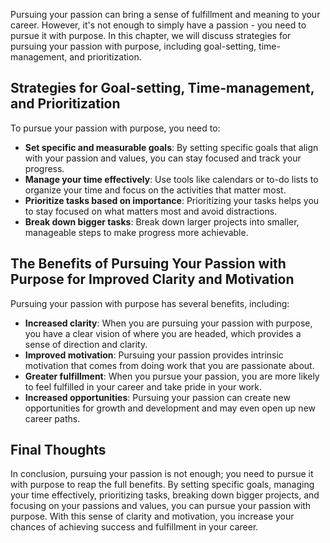 
Pursuing your passion can bring a sense of fulfillment and meaning to your career. However, it's not enough to simply have a passion - you need to pursue it with purpose. In this chapter, we will discuss strategies for pursuing your passion with purpose, including goal-setting, time-management, and prioritization.

Strategies for Goal-setting, Time-management, and Prioritization
----------------------------------------------------------------

To pursue your passion with purpose, you need to:

* **Set specific and measurable goals**: By setting specific goals that align with your passion and values, you can stay focused and track your progress.
* **Manage your time effectively**: Use tools like calendars or to-do lists to organize your time and focus on the activities that matter most.
* **Prioritize tasks based on importance**: Prioritizing your tasks helps you to stay focused on what matters most and avoid distractions.
* **Break down bigger tasks**: Break down larger projects into smaller, manageable steps to make progress more achievable.

The Benefits of Pursuing Your Passion with Purpose for Improved Clarity and Motivation
--------------------------------------------------------------------------------------

Pursuing your passion with purpose has several benefits, including:

* **Increased clarity**: When you are pursuing your passion with purpose, you have a clear vision of where you are headed, which provides a sense of direction and clarity.
* **Improved motivation**: Pursuing your passion provides intrinsic motivation that comes from doing work that you are passionate about.
* **Greater fulfillment**: When you pursue your passion, you are more likely to feel fulfilled in your career and take pride in your work.
* **Increased opportunities**: Pursuing your passion can create new opportunities for growth and development and may even open up new career paths.

Final Thoughts
--------------

In conclusion, pursuing your passion is not enough; you need to pursue it with purpose to reap the full benefits. By setting specific goals, managing your time effectively, prioritizing tasks, breaking down bigger projects, and focusing on your passions and values, you can pursue your passion with purpose. With this sense of clarity and motivation, you increase your chances of achieving success and fulfillment in your career.
